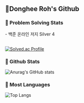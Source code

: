  <h2 align="left">👋Donghee Roh's Github</h2>

 <h3 align="left">📌 Problem Solving Stats </h3>
 - 백준 온라인 저지 Silver 4 <br><br>
 
[![Solved.ac Profile](http://mazassumnida.wtf/api/v2/generate_badge?boj=rohdh)](https://solved.ac/rohdh/)


 <h3 align="left">📌 Github Stats </h3>
 
![Anurag's GitHub stats](https://github-readme-stats.vercel.app/api?username=Rohdonghee&show_icons=true&theme=radical)

 <h3 align="left">📌 Most Languages </h3>

![Top Langs](https://github-readme-stats.vercel.app/api/top-langs/?username=rohdh&layout=compact)
